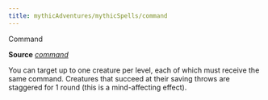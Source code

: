 ```yaml
---
title: mythicAdventures/mythicSpells/command
---
```

Command

**Source** [_command_](spells/command.md#_command)

You can target up to one creature per level, each of which must receive the same command. Creatures that succeed at their saving throws are staggered for 1 round (this is a mind-affecting effect).

